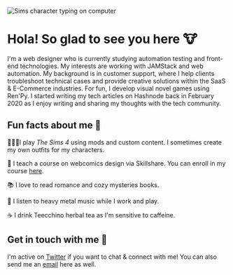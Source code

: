 ![Sims character typing on computer](https://pbs.twimg.com/media/Efd-aUcWsAIr--M?format=jpg&name=large)

# Hola! So glad to see you here 🐮

I'm a web designer who is currently studying automation testing and front-end technologies. My interests are working with JAMStack and web automation. My background is in customer support, where I help clients troubleshoot technical cases and provide creative solutions within the SaaS & E-Commerce industries. For fun, I develop visual novel games using Ren'Py. I started writing my tech articles on Hashnode back in February 2020 as I enjoy writing and sharing my thoughts with the tech community.  

## Fun facts about me 🌙

👩🏻‍💻I play *The Sims 4* using mods and custom content. I sometimes create my own outfits for my characters.

🎨 I teach a course on webcomics design via Skillshare. You can enroll in my course [here](https://skl.sh/3fxrr02).

📚 I love to read romance and cozy mysteries books. 

🎵 I listen to heavy metal music while I work and play.

☕ I drink Teecchino herbal tea as I'm sensitive to caffeine.

## Get in touch with me 💬

I'm active on [Twitter](http://twitter.com/redlotusdesignz) if you want to chat & connect with me! You can also send me an [email](mailto:dchin@redlotusdesignz.com) here as well. 

